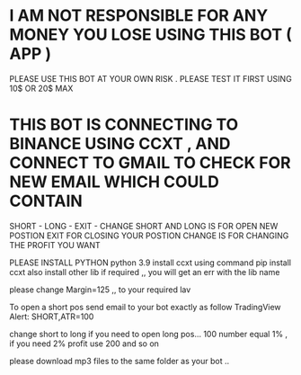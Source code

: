 # I AM NOT RESPONSIBLE  FOR ANY MONEY YOU LOSE  USING THIS BOT ( APP )
PLEASE USE THIS BOT AT YOUR OWN RISK . PLEASE TEST IT FIRST USING 10$ OR 20$ MAX


# THIS BOT IS CONNECTING TO BINANCE USING CCXT , AND CONNECT TO GMAIL TO CHECK FOR NEW EMAIL WHICH COULD CONTAIN
SHORT - LONG - EXIT - CHANGE 
SHORT AND LONG IS FOR OPEN NEW POSTION
EXIT FOR CLOSING YOUR POSTION
CHANGE IS FOR CHANGING THE PROFIT YOU WANT 

PLEASE INSTALL PYTHON python 3.9
install ccxt using command  pip install  ccxt
also install other lib if required  ,, you will get an err with the lib name

please change Margin=125 ,, to your required lav

To open a short pos send email to your bot exactly as follow
TradingView Alert: SHORT,ATR=100

change short to long if you need to open long pos... 100 number equal 1% , if you need 2% profit use 200 and so on

please download mp3 files to the same folder as your bot ..


